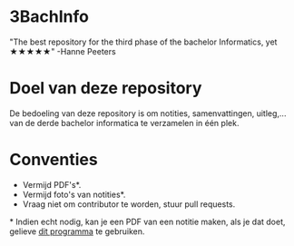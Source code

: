 ﻿# 3BachInfo
"The best repository for the third phase of the bachelor Informatics, yet ★★★★★" -Hanne Peeters

# Doel van deze repository
De bedoeling van deze repository is om notities, samenvattingen, uitleg,... van de derde bachelor informatica te verzamelen in één plek. 

# Conventies
* Vermijd PDF's*.
* Vermijd foto's van notities*.
* Vraag niet om contributor te worden, stuur pull requests.

\* Indien echt nodig, kan je een PDF van een notitie maken, als je dat doet, gelieve [dit programma](https://mzucker.github.io/2016/09/20/noteshrink.html) te gebruiken.
